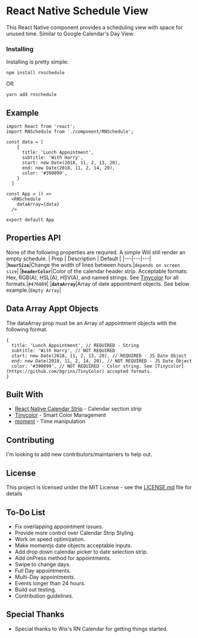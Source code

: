 # React Native Schedule View

This React Native component provides a scheduling view with space for unused time. Similar to Google Calendar's Day View.

### Installing

Installing is pretty simple:

```
npm install rnschedule
```

OR

```
yarn add rnschedule
```

## Example

```
import React from 'react';
import RNSchedule from './component/RNSchedule';

const data = [
    {
      title: 'Lunch Appointment',
      subtitle: 'With Harry',
      start: new Date(2018, 11, 2, 13, 20),
      end: new Date(2018, 11, 2, 14, 20),
      color: '#390099',
    }
  ]

const App = () =>
  <RNSchedule
    dataArray={data}
  />

export default App
```
## Properties API

None of the following properties are required. A simple <RNSchedule /> Will still render an empty schedule.
| Prop | Description | Default |
|---|---|---|
|**`hourSize`**|Change the width of lines between hours.|`depends on screen size`|
|**`headerColor`**|Color of the calendar header strip. Acceptable formats: Hex, RGB(A), HSL(A), HSV(A), and named strings. See [Tinycolor](https://github.com/bgrins/TinyColor) for all formats.|`#476889`|
|**`dataArray`**|Array of date appointment objects. See below example.|`Empty Array`|

## Data Array Appt Objects

The dataArray prop must be an Array of appointment objects with the following format.
```
{
  title: 'Lunch Appointment', // REQUIRED - String
  subtitle: 'With Harry', // NOT REQUIRED
  start: new Date(2018, 11, 2, 13, 20), // REQUIRED - JS Date Object
  end: new Date(2018, 11, 2, 14, 20), // NOT REQUIRED - JS Date Object
  color: '#390099', // NOT REQUIRED - Color string. See [Tinycolor](https://github.com/bgrins/TinyColor) accepted formats.
}
```

## Built With

* [React Native Calendar Strip](https://github.com/BugiDev/react-native-calendar-strip) - Calendar section strip
* [Tinycolor](https://github.com/bgrins/TinyColor) - Smart Color Management
* [moment](http://momentjs.com/) - Time manipulation

## Contributing

I'm looking to add new contributors/maintainers to help out.

## License

This project is licensed under the MIT License - see the [LICENSE.md](LICENSE.md) file for details

## To-Do List

* Fix overlapping appointment issues.
* Provide more control over Calendar Strip Styling.
* Work on speed optimization.
* Make momentjs date objects acceptable inputs.
* Add drop down calendar picker to date selection strip.
* Add onPress method for appointments.
* Swipe to change days.
* Full Day appointments.
* Multi-Day appointments.
* Events longer than 24 hours.
* Build out testing.
* Contribution guidelines.

## Special Thanks

* Special thanks to Wix's RN Calendar for getting things started.
